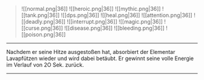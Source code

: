 > ![[normal.png|36]] ![[heroic.png|36]] ![[mythic.png|36]]
> ![[tank.png|36]] ![[dps.png|36]] ![[heal.png|36]]
> ![[attention.png|36]] ![[deadly.png|36]] ![[interrupt.png|36]]
> ![[magic.png|36]] ![[curse.png|36]] ![[disease.png|36]] ![[bleeding.png|36]] ![[poison.png|36]] 

***
Nachdem er seine Hitze ausgestoßen hat, absorbiert der Elementar Lavapfützen wieder und wird dabei betäubt. Er gewinnt seine volle Energie im Verlauf von 2O Sek. zurück.


***